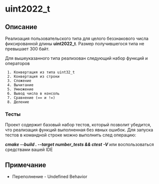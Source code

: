 # uint2022_t

## Описание

  Реализация пользовательского типа для целого беззнакового числа
фиксированной длины **uint2022_t**. Размер получившегося типа не превышает 300 байт.

  Для вышеуказанного типа реализован следующий набор функций и операторов

     1. Конвертация из типа uint32_t
     2. Конвертация из строки
     3. Сложение
     4. Вычитание
     5. Умножение
     6. Вывод числа в консоль
     7. Сравнение (== и !=)
     8. Деление

### Тесты

Проект содержит базовый набор тестов, который позволит убедится, что реализация функций выполненная без явных ошибок.
Для запуска тестов в командной строке можно выполнить след операцию:

***cmake --build . --target number_tests && ctest -V***  или воспользоваться средствами вашей IDE


## Примечание
 - Переполнение - Undefined Behavior
